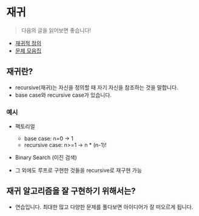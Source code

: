 # 재귀

> 다음의 글을 읽어보면 좋습니다!

- [재귀적 정의](https://en.wikipedia.org/wiki/Recursive_definition)
- [문제 모음집](https://www.geeksforgeeks.org/recursion-practice-problems-solutions/)

## 재귀란?

- recursive(재귀)는 자신을 정의할 때 자기 자신을 참조하는 것을 말합니다.
- base case와 recursive case가 있습니다.

### 예시

- 팩토리얼
    - base case: n=0 -> 1
    - recursive case: n>=1 -> n * (n-1)!

- Binary Search (이진 검색)

- 그 외에도 루프로 구현한 것들을 recursive로 재구현 가능

## 재귀 알고리즘을 잘 구현하기 위해서는?

- 연습입니다. 최대한 많고 다양한 문제를 풀다보면 아이디어가 잘 떠오르게 됩니다.

